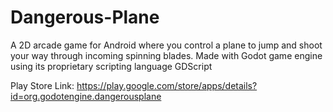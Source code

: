 # Dangerous-Plane
A 2D arcade game for Android where you control a plane to jump and shoot your way through incoming spinning blades. Made with Godot game engine using its proprietary scripting language GDScript 

Play Store Link: https://play.google.com/store/apps/details?id=org.godotengine.dangerousplane
